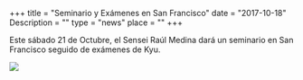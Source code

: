 +++
title = "Seminario y Exámenes en San Francisco"
date = "2017-10-18"
Description = ""
type = "news"
place = ""
+++

Este sábado 21 de Octubre, el Sensei Raúl Medina dará un seminario en San Francisco seguido de
exámenes de Kyu.

<img src="/images/events/poster_seminario_san_francisco_201710.jpg" class="img-responsive center-block" />

